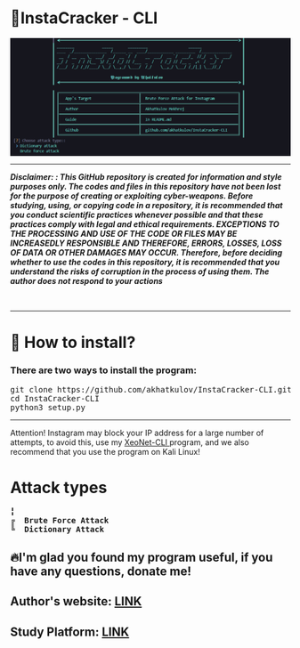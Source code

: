 

<b align="center"> <h1> 💎InstaCracker - CLI </h1> </b>
<img align="center" src="/pic/workspace.jpg">
<hr>
<i><b>Disclaimer: : This GitHub repository is created for information and style purposes only. The codes and files in this repository have not been lost for the purpose of creating or exploiting cyber-weapons. Before studying, using, or copying code in a repository, it is recommended that you conduct scientific practices whenever possible and that these practices comply with legal and ethical requirements. EXCEPTIONS TO THE PROCESSING AND USE OF THE CODE OR FILES MAY BE INCREASEDLY RESPONSIBLE AND THEREFORE, ERRORS, LOSSES, LOSS OF DATA OR OTHER DAMAGES MAY OCCUR. Therefore, before deciding whether to use the codes in this repository, it is recommended that you understand the risks of corruption in the process of using them.
The author does not respond to your actions</b></i></i> <br>
<p></p> <br>
<hr>

<h1 id="install">📁	How to install?</h1>
<h3>There are two ways to install the program:</h3>
<pre>
git clone https://github.com/akhatkulov/InstaCracker-CLI.git
cd InstaCracker-CLI
python3 setup.py
</pre>
<hr>
Attention! Instagram may block your IP address for a large number of attempts, to avoid this, use my <a href="https://github.com/akhatkulov/XeoNet-CLI"> XeoNet-CLI </a> program, and we also recommend that you use the program on Kali Linux!
<b id="crack_types">
<h1>Attack types </h1>
<pre>
╏
╔  Brute Force Attack
╚  Dictionary Attack
</pre>
</b>

<h2>🔥I'm glad you found my program useful, if you have any questions, donate me!</h2>
<!-- <h2> Community for questions: <a href="https://t.me/+tmN2hmIaT1EwNjQy">LINK</a> </h2> -->
<h2>Author's website: <a href="https://thewind.uz">LINK</a></h2>
<h2>Study Platform: <a href="https://hacknow.uz">LINK</a></h2>
<br> <br>

